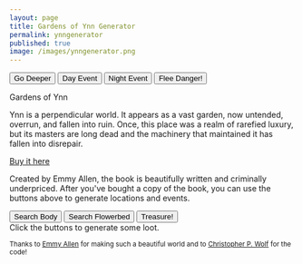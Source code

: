 ```yaml
---
layout: page
title: Gardens of Ynn Generator
permalink: ynngenerator
published: true
image: /images/ynngenerator.png
---
```

<div class="buttonWrapper">
  <button class="btn btn-primary btn-lg" onclick="buttonDeeper()">Go Deeper</button>
  <button class="btn btn-primary btn-lg" onclick="dayEvent()">Day Event</button>
  <button class="btn btn-primary btn-lg" onclick="nightEvent()">Night Event</button>
  <button class="btn btn-primary btn-lg" onclick="buttonFlee()">Flee Danger!</button>
</div>

<p id="eventText"></p>

<div class="container generatorCard">
  <div class="row pastRecords">
    <div class="col-xl-12 col-md-12 h3 tightSpacing" id="pastLocations"></div>
  </div>
  <div class="row">
    <div class="col-xl-6 col-md-12" style="border-right: 1px solid var(--border-color);">
      <div class="tightSpacing h2" id="locationTitle">Gardens of Ynn</div>
      <p id="locationDesc">Ynn is a perpendicular world. It appears as a vast garden, now untended, overrun, and fallen into ruin. Once, this place was a realm of rarefied luxury, but its masters are long dead and the machinery that maintained it has fallen into disrepair.</p>
    </div>
    <div class="col-xl-6 col-md-12">
      <div class="tightSpacing h2" id="detailTitle"><a href="https://www.drivethrurpg.com/product/237544/The-Gardens-Of-Ynn">Buy it here</a></div>
      <p id="detailDesc">Created by Emmy Allen, the book is beautifully written and criminally underpriced. After you've bought a copy of the book, you can use the buttons above to generate locations and events.</p>
    </div>
  </div>
</div>

<div class="buttonWrapper">
  <button class="btn btn-primary btn-lg" onclick="searchBody()">Search Body</button>
  <button class="btn btn-primary btn-lg" onclick="searchFlowerbed()">Search Flowerbed</button>
  <button class="btn btn-primary btn-lg" onclick="findTreasure()">Treasure!</button>
</div>

<div class="container generatorCard">
  <div class="row">
    <div class="col tightSpacing h3" id="lootBox">Click the buttons to generate some loot.</div>
  </div>
</div>

<small>Thanks to <a href="https://www.patreon.com/EmmyCavegirlAllen/overview/">Emmy Allen</a> for making such a beautiful world and to <a href="http://chrispwolf.com/">Christopher P. Wolf</a> for the code!</small>

<script>

var currentLayer = -1;
var ynn;

var xmlhttp = new XMLHttpRequest();
xmlhttp.onreadystatechange = function() {
  if (this.readyState == 4 && this.status == 200) {
    ynn = JSON.parse(this.responseText);
  }
};
xmlhttp.open("GET", "/ynn.json", true);
xmlhttp.send(); 

function buttonDeeper(){
  currentLayer++;
  goDeeper();
}

function buttonFlee(){
  currentLayer = currentLayer + Math.floor(Math.random() * 4);
  goDeeper();
}

function goDeeper() {
  /*increase to the next Layer*/
  var nextLocation = Math.floor(Math.random() * 20) + currentLayer;
  var nextDetail = Math.floor(Math.random() * 20) + currentLayer;
  /*var nextLocation = currentLayer;
  var nextDetail = currentLayer;
  Add to the list of past locations*/
  document.getElementById("pastLocations").innerHTML = document.getElementById("pastLocations").innerHTML + document.getElementById("locationTitle").innerHTML + ", " + document.getElementById("detailTitle").innerHTML + "<br>";

  document.getElementById("eventText").innerHTML = "";

  switch (true) {
    /*Herb garden*/
    case (nextLocation == 1):
      var herbs = "<strong>Available Herbs:</strong><br>";
      var numHerbs = Math.floor(Math.random() * 6) + 1 + currentLayer;
      for (i = 0; i < numHerbs; i++) {
        herbs = herbs + "• " + ynn.locations[nextLocation].herbs[Math.floor(Math.random() * ynn.locations[nextLocation].herbs.length)] + " (" + (Math.floor(Math.random() * 6) + 1 + currentLayer) + " Uses)<br>";
      }
      document.getElementById("locationDesc").innerHTML = ynn.locations[nextLocation].description +
        "<br>" + herbs;
      break;
    case (nextLocation == 4):
      var effects = "<strong>Three random effects of drinking from the pools:</strong><br>";
      for (i = 0; i < 3; i++) {
        effects = effects + "• " + ynn.locations[nextLocation].effects[Math.floor(Math.random() * ynn.locations[nextLocation].effects.length)] + "<br>";
      }
      document.getElementById("locationDesc").innerHTML = ynn.locations[nextLocation].description +
        "<br>" + effects;
      break;
    case (nextLocation == 7):
      var houses = "<strong>Five random contents:</strong><br>";
      for (i = 0; i < 5; i++) {
        houses = houses + "• " + ynn.locations[nextLocation].houses[Math.floor(Math.random() * ynn.locations[nextLocation].houses.length)] + "<br>";
      }
      document.getElementById("locationDesc").innerHTML = ynn.locations[nextLocation].description +
        "<br>" + houses;
      break;
    case (nextLocation >= 34):
      nextLocation = 34;
      document.getElementById("locationDesc").innerHTML = ynn.locations[nextLocation].description;
      break;
    default:
      document.getElementById("locationDesc").innerHTML = ynn.locations[nextLocation].description;
  }

  switch (true) {
    case (nextDetail >= 34):
      nextDetail = 34;
      document.getElementById("locationDesc").innerHTML = ynn.details[nextDetail].description;
      break;
    default:
      document.getElementById("detailDesc").innerHTML = ynn.details[nextDetail].description;
  }

  document.getElementById("locationTitle").innerHTML = currentLayer + ". " + ynn.locations[nextLocation].title + " <small>pg " + ynn.locations[nextLocation].page + "</small>";
  document.getElementById("detailTitle").innerHTML = ynn.details[nextDetail].title + " <small>pg " + ynn.details[nextDetail].page + "</small>";
}

function dayEvent() {
  var nextEvent = Math.floor(Math.random() * ynn.events.length);
  var eventDescription = ynn.events[nextEvent].description;
  var encounters = "<br>";

  for (i = 0; i < ynn.events[nextEvent].encounters; i++) {
    var depth20 = Math.floor(Math.random() * 20) + currentLayer;

    if (depth20 >= 35) {
      var depth20 = Math.floor(Math.random() * 20) + Math.floor(Math.random() * 10) + 1 + Math.floor(Math.random() * 6) - 2;
    }

    var nextEncounter = ynn.dayEncounters[depth20];

    encounters = encounters + "<br><strong>" +
      nextEncounter.title + " </strong> <small>pg " + nextEncounter.page + "</small> <br> " +
      nextEncounter.description + " <br> <i>" + nextEncounter.stats + "</i><br>";
  }

  document.getElementById("eventText").innerHTML = "<hr class=\"tightSpacing\"><h3  class=\"tightSpacing\">Day Event</h3>" + eventDescription + encounters;
}

function nightEvent() {
  var nextEvent = Math.floor(Math.random() * ynn.events.length);
  var eventDescription = ynn.events[nextEvent].description;
  var encounters = "<br>";

  for (i = 0; i < ynn.events[nextEvent].encounters; i++) {
    var depth20 = Math.floor(Math.random() * 20) + currentLayer;

    if (depth20 >= 35) {
      var depth20 = Math.floor(Math.random() * 20) + Math.floor(Math.random() * 10) + 1 + Math.floor(Math.random() * 6) - 2;
    }

    var nextEncounter = ynn.nightEncounters[depth20];

    encounters = encounters + "<br><strong>" +
      nextEncounter.title + " </strong> <small>pg " + nextEncounter.page + "</small> <br> " +
      nextEncounter.description + " <br> <i>" + nextEncounter.stats + "</i><br>";
  }

  document.getElementById("eventText").innerHTML = "<hr class=\"tightSpacing\"><h3  class=\"tightSpacing\">Night Event</h3>" + eventDescription + encounters;
}

function searchBody() {
  document.getElementById("lootBox").innerHTML = ynn.searchBody[Math.floor(Math.random() * ynn.searchFlowerbed.length)];
}

function searchFlowerbed() {
  document.getElementById("lootBox").innerHTML = ynn.searchFlowerbed[Math.floor(Math.random() * ynn.searchFlowerbed.length)];
}

function findTreasure() {
  var treasureRoll = Math.floor(Math.random() * 20) + currentLayer;
  switch (true) {
    case (treasureRoll >= 34):
      document.getElementById("lootBox").innerHTML = ynn.treasure[Math.floor(Math.random() * 20) + Math.floor(Math.random() * 10) + 1 + Math.floor(Math.random() * 6) - 2] + "<br>" + ynn.treasure[Math.floor(Math.random() * 20) + Math.floor(Math.random() * 10) + 1 + Math.floor(Math.random() * 6) - 2] + "<br>" + ynn.treasure[Math.floor(Math.random() * 20) + Math.floor(Math.random() * 10) + 1 + Math.floor(Math.random() * 6) - 2];
      break;
    default:
      document.getElementById("lootBox").innerHTML = ynn.treasure[treasureRoll];
  }
}

</script>